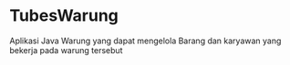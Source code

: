 # TubesWarung
Aplikasi Java Warung yang dapat mengelola Barang dan karyawan yang bekerja pada warung tersebut
